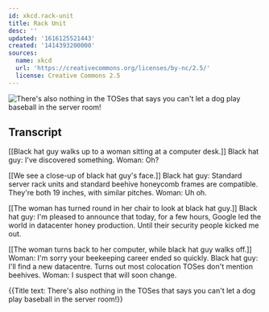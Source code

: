 ```yaml
---
id: xkcd.rack-unit
title: Rack Unit
desc: ''
updated: '1616125521443'
created: '1414393200000'
sources:
  name: xkcd
  url: 'https://creativecommons.org/licenses/by-nc/2.5/'
  license: Creative Commons 2.5
---
```

![There's also nothing in the TOSes that says you can't let a dog play baseball in the server room!](https://imgs.xkcd.com/comics/rack_unit.png)

## Transcript
[[Black hat guy walks up to a woman sitting at a computer desk.]]
Black hat guy: I've discovered something.
Woman: Oh?

[[We see a close-up of black hat guy's face.]]
Black hat guy: Standard server rack units and standard beehive honeycomb frames are compatible. They're both 19 inches, with similar pitches.
Woman: Uh oh.

[[The woman has turned round in her chair to look at black hat guy.]]
Black hat guy: I'm pleased to announce that today, for a few hours, Google led the world in datacenter honey production. Until their security people kicked me out.

[[The woman turns back to her computer, while black hat guy walks off.]]
Woman: I'm sorry your beekeeping career ended so quickly.
Black hat guy: I'll find a new datacentre. Turns out most colocation TOSes don't mention beehives.
Woman: I suspect that will soon change.

{{Title text: There's also nothing in the TOSes that says you can't let a dog play baseball in the server room!}}
